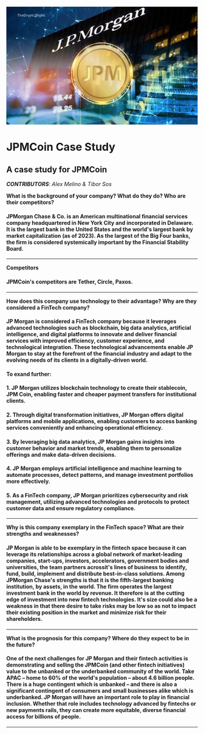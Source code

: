 ![JPM Logo](JPMCoin.jpeg)

# JPMCoin Case Study
## A case study for JPMCoin

***CONTRIBUTORS***: *Alex Melino & Tibor Sos*

**What is the background of your company? What do they do? Who are their competitors?**

#### JPMorgan Chase & Co. is an American multinational financial services company headquartered in New York City and incorporated in Delaware. It is the largest bank in the United States and the world's largest bank by market capitalization (as of 2023). As the largest of the Big Four banks, the firm is considered systemically important by the Financial Stability Board. 
---
**Competitors**
#### JPMCoin's competitors are Tether, Circle, Paxos.
---
**How does this company use technology to their advantage? Why are they considered a FinTech company?**

#### JP Morgan is considered a FinTech company because it leverages advanced technologies such as blockchain, big data analytics, artificial intelligence, and digital platforms to innovate and deliver financial services with improved efficiency, customer experience, and technological integration. These technological advancements enable JP Morgan to stay at the forefront of the financial industry and adapt to the evolving needs of its clients in a digitally-driven world.

#### To exand further: 

#### 1. JP Morgan utilizes blockchain technology to create their stablecoin, JPM Coin, enabling faster and cheaper payment transfers for institutional clients.
#### 2. Through digital transformation initiatives, JP Morgan offers digital platforms and mobile applications, enabling customers to access banking services conveniently and enhancing operational efficiency.
#### 3. By leveraging big data analytics, JP Morgan gains insights into customer behavior and market trends, enabling them to personalize offerings and make data-driven decisions.
#### 4. JP Morgan employs artificial intelligence and machine learning to automate processes, detect patterns, and manage investment portfolios more effectively.
#### 5. As a FinTech company, JP Morgan prioritizes cybersecurity and risk management, utilizing advanced technologies and protocols to protect customer data and ensure regulatory compliance.

---
**Why is this company exemplary in the FinTech space? What are their strengths and weaknesses?**

#### JP Morgan is able to be exemplary in the fintech space because it can leverage its relationships across a global network of market-leading companies, start-ups, investors, accelerators, government bodies and universities, the team partners acrossit's lines of business to identify, fund, build, implement and distribute best-in-class solutions. Among JPMorgan Chase's strengths is that it is the fifth-largest banking institution, by assets, in the world. The firm operates the largest investment bank in the world by revenue. It therefore is at the cutting edge of investment into new fintech technologies. It's size could also be a weakness in that there desire to take risks may be low so as not to impact their existing position in the market and minimize risk for their shareholders.
---
**What is the prognosis for this company? Where do they expect to be in the future?**

#### One of the next challenges for JP Morgan and their fintech activities is demonstrating and selling the JPMCoin (and other fintech initiatives) value to the unbanked or the underbanked community of the world. Take APAC – home to 60% of the world's population – about 4.6 billion people. There is a huge contingent which is unbanked – and there is also a significant contingent of consumers and small businesses alike which is underbanked. JP Morgan will have an important role to play in financial inclusion. Whether that role includes technology advanced by fintechs or new payments rails, they can create more equitable, diverse financial access for billions of people.
---
